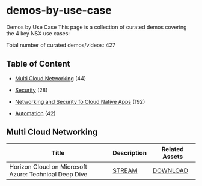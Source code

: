 # demos-by-use-case
Demos by Use Case
This page is a collection of curated demos covering the 4 key NSX use cases:

Total number of curated demos/videos: 427

## Table of Content

* [Multi Cloud Networking](#multi-cloud-networking) (44)

* [Security](#security) (28)

* [Networking and Security fo Cloud Native Apps](#cloud-native) (192)

* [Automation](#automation) (42)

## Multi Cloud Networking
Title | Description | Related Assets| 
---|---|---
Horizon Cloud on Microsoft Azure: Technical Deep Dive | [STREAM](https://videos.vmworld.com/global/2019/videoplayer/29461) | [DOWNLOAD](https://s3.us-east-2.amazonaws.com/vmworld-europe-2019/ADV1045BE.mp4)

